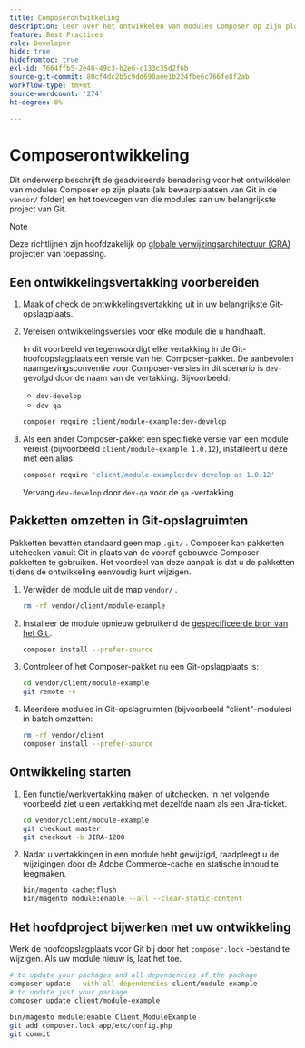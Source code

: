 ```yaml
---
title: Composerontwikkeling
description: Leer over het ontwikkelen van modules Composer op zijn plaats in de ` verkoper/ ` folder.
feature: Best Practices
role: Developer
hide: true
hidefromtoc: true
exl-id: 7664ffb5-2e46-49c3-b2e6-c133c35d2f6b
source-git-commit: 80cf4dc2b5c9dd690aee1b224fbe6c766fe8f2ab
workflow-type: tm+mt
source-wordcount: '274'
ht-degree: 0%

---
```


# Composerontwikkeling

Dit onderwerp beschrijft de geadviseerde benadering voor het ontwikkelen van modules Composer op zijn plaats (als bewaarplaatsen van Git in de `vendor/` folder) en het toevoegen van die modules aan uw belangrijkste project van Git.

>[!NOTE]
>
>Deze richtlijnen zijn hoofdzakelijk op [ globale verwijzingsarchitectuur (GRA) ](../overview.md) projecten van toepassing.

## Een ontwikkelingsvertakking voorbereiden

1. Maak of check de ontwikkelingsvertakking uit in uw belangrijkste Git-opslagplaats.
1. Vereisen ontwikkelingsversies voor elke module die u handhaaft.

   In dit voorbeeld vertegenwoordigt elke vertakking in de Git-hoofdopslagplaats een versie van het Composer-pakket. De aanbevolen naamgevingsconventie voor Composer-versies in dit scenario is `dev-` gevolgd door de naam van de vertakking. Bijvoorbeeld:

   - `dev-develop`
   - `dev-qa`

   ```bash
   composer require client/module-example:dev-develop
   ```

1. Als een ander Composer-pakket een specifieke versie van een module vereist (bijvoorbeeld `client/module-example 1.0.12`), installeert u deze met een alias:

   ```bash
   composer require 'client/module-example:dev-develop as 1.0.12'
   ```

   Vervang `dev-develop` door `dev-qa` voor de `qa` -vertakking.

## Pakketten omzetten in Git-opslagruimten

Pakketten bevatten standaard geen map `.git/` . Composer kan pakketten uitchecken vanuit Git in plaats van de vooraf gebouwde Composer-pakketten te gebruiken. Het voordeel van deze aanpak is dat u de pakketten tijdens de ontwikkeling eenvoudig kunt wijzigen.

1. Verwijder de module uit de map `vendor/` .

   ```bash
   rm -rf vendor/client/module-example
   ```

1. Installeer de module opnieuw gebruikend de [ gespecificeerde bron van het Git ](#prepare-a-development-branch).

   ```bash
   composer install --prefer-source
   ```

1. Controleer of het Composer-pakket nu een Git-opslagplaats is:

   ```bash
   cd vendor/client/module-example
   git remote -v
   ```

1. Meerdere modules in Git-opslagruimten (bijvoorbeeld &quot;client&quot;-modules) in batch omzetten:

   ```bash
   rm -rf vendor/client
   composer install --prefer-source
   ```

## Ontwikkeling starten

1. Een functie/werkvertakking maken of uitchecken. In het volgende voorbeeld ziet u een vertakking met dezelfde naam als een Jira-ticket.

   ```bash
   cd vendor/client/module-example
   git checkout master
   git checkout -b JIRA-1200
   ```

1. Nadat u vertakkingen in een module hebt gewijzigd, raadpleegt u de wijzigingen door de Adobe Commerce-cache en statische inhoud te leegmaken.

   ```bash
   bin/magento cache:flush
   bin/magento module:enable --all --clear-static-content
   ```

## Het hoofdproject bijwerken met uw ontwikkeling

Werk de hoofdopslagplaats voor Git bij door het `composer.lock` -bestand te wijzigen. Als uw module nieuw is, laat het toe.

```bash
# to update your packages and all dependencies of the package
composer update --with-all-dependencies client/module-example
# to update just your package
composer update client/module-example
 
bin/magento module:enable Client_ModuleExample
git add composer.lock app/etc/config.php
git commit
```
